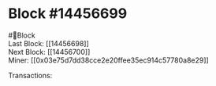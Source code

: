 
Block #14456699
===============
  
#🧊Block  
Last Block: [[14456698]]  
Next Block: [[14456700]]  
Miner: [[0x03e75d7dd38cce2e20ffee35ec914c57780a8e29]]  

 Transactions: